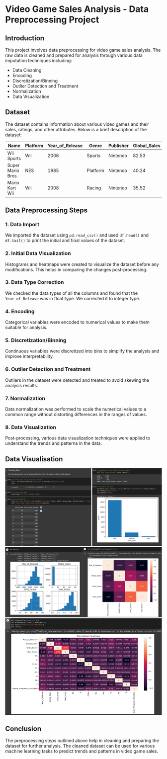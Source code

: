 # Video Game Sales Analysis - Data Preprocessing Project

## Introduction

This project involves data preprocessing for video game sales analysis. The raw data is cleaned and prepared for analysis through various data imputation techniques including:

- Data Cleaning
- Encoding
- Discretization/Binning
- Outlier Detection and Treatment
- Normalization
- Data Visualization

## Dataset

The dataset contains information about various video games and their sales, ratings, and other attributes. Below is a brief description of the dataset:

| Name                         | Platform | Year_of_Release | Genre        | Publisher | Global_Sales | Critic_Score | User_Score | Developer | Rating |
|------------------------------|----------|-----------------|--------------|-----------|--------------|--------------|------------|-----------|--------|
| Wii Sports                   | Wii      | 2006            | Sports       | Nintendo  | 82.53        | 76           | 8          | Nintendo  | E      |
| Super Mario Bros.            | NES      | 1985            | Platform     | Nintendo  | 40.24        |              |            |           |        |
| Mario Kart Wii               | Wii      | 2008            | Racing       | Nintendo  | 35.52        | 82           | 8.3        | Nintendo  | E      |


## Data Preprocessing Steps

### 1. Data Import
We imported the dataset using `pd.read_csv()` and used `df.head()` and `df.tail()` to print the initial and final values of the dataset.

### 2. Initial Data Visualization
Histograms and heatmaps were created to visualize the dataset before any modifications. This helps in comparing the changes post-processing.

### 3. Data Type Correction
We checked the data types of all the columns and found that the `Year_of_Release` was in float type. We corrected it to integer type.

### 4. Encoding
Categorical variables were encoded to numerical values to make them suitable for analysis.

### 5. Discretization/Binning
Continuous variables were discretized into bins to simplify the analysis and improve interpretability.

### 6. Outlier Detection and Treatment
Outliers in the dataset were detected and treated to avoid skewing the analysis results.

### 7. Normalization
Data normalization was performed to scale the numerical values to a common range without distorting differences in the ranges of values.

### 8. Data Visualization
Post-processing, various data visualization techniques were applied to understand the trends and patterns in the data.

## Data Visualisation
![Image](https://github.com/shivanix34/Video-Games-Sales-Analysis---DPP/blob/main/Graphs/Screenshot%202024-06-23%20001847.png?raw=true)
![Image](https://github.com/shivanix34/Video-Games-Sales-Analysis---DPP/blob/main/Graphs/Screenshot%202024-06-23%20001450.png?raw=true)
![Image](https://github.com/shivanix34/Video-Games-Sales-Analysis---DPP/blob/main/Graphs/Screenshot%202024-06-23%20001558.png?raw=true)


## Conclusion
The preprocessing steps outlined above help in cleaning and preparing the dataset for further analysis. The cleaned dataset can be used for various machine learning tasks to predict trends and patterns in video game sales.
